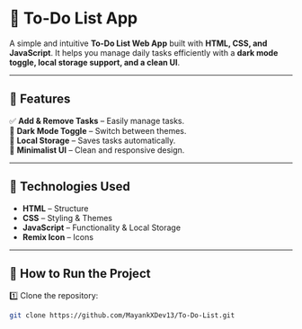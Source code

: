 # 📝 To-Do List App  

A simple and intuitive **To-Do List Web App** built with **HTML, CSS, and JavaScript**. It helps you manage daily tasks efficiently with a **dark mode toggle, local storage support, and a clean UI**.  

---

## 🚀 Features  

✅ **Add & Remove Tasks** – Easily manage tasks.  
🌙 **Dark Mode Toggle** – Switch between themes.  
💾 **Local Storage** – Saves tasks automatically.  
🎨 **Minimalist UI** – Clean and responsive design.  

---

## 🔧 Technologies Used  

- **HTML** – Structure  
- **CSS** – Styling & Themes  
- **JavaScript** – Functionality & Local Storage  
- **Remix Icon** – Icons  

---

## 📂 How to Run the Project  

1️⃣ Clone the repository:  
```bash
git clone https://github.com/MayankXDev13/To-Do-List.git
